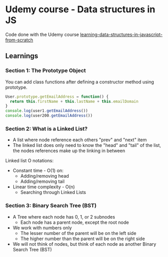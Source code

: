 # Udemy course - Data structures in JS

Code done with the Udemy course [learning-data-structures-in-javascript-from-scratch](https://www.udemy.com/course/learning-data-structures-in-javascript-from-scratch)

## Learnings

### Section 1: The Prototype Object

You can add class functions after defining a constructor method using prototype.

```javascript
User.prototype.getEmailAddress = function() {
  return this.firstName + this.lastName + this.emailDomain
}
console.log(user1.getEmailAddress())
console.log(user200.getEmailAddress())
```

### Section 2: What is a Linked List?

- A list where node reference each others "prev" and "next" item
- The linked list does only need to know the "head" and "tail" of the list, the nodes references make up the linking in between

Linked list O notations:

- Constant time - O(1) on:
  - Adding/removing head
  - Adding/removing tail
- Linear time complexity - O(n)
  - Searching through Linked Lists

### Section 3: Binary Search Tree (BST)

- A Tree where each node has 0, 1, or 2 subnodes
  - Each node has a parent node, except the root node
- We work with numbers only
  - The lesser number of the parent will be on the left side
  - The higher number than the parent will be on the right side
- We will not think of nodes, but think of each node as another Binary Search Tree (BST)